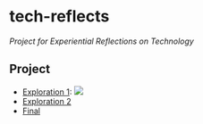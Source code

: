 # tech-reflects

*Project for Experiential Reflections on Technology*

## Project

* [Exploration 1][explore1]: [![][explore1-build-badge]][explore1-build]
* [Exploration 2][explore2]
* [Final][final]

<!-- Named page links below: /-->

[explore1]: explore1/README.md
[explore2]: explore2/README.md
[final]: final/README.md
[explore1-build]: https://github.com/oubiwann/tech-reflects/actions?query=workflow%3Aexplore1-build+
[explore1-build-badge]: https://github.com/oubiwann/tech-reflects/workflows/explore1-build/badge.svg
